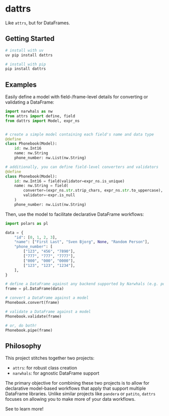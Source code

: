 # dattrs

Like `attrs`, but for DataFrames.

## Getting Started

```bash
# install with uv
uv pip install dattrs

# install with pip
pip install dattrs
```

## Examples

Easily define a model with field-/frame-level details for converting or
validating a DataFrame:

```python
import narwhals as nw
from attrs import define, field
from dattrs import Model, expr_ns


# create a simple model containing each field's name and data type
@define
class Phonebook(Model):
    id: nw.Int16
    name: nw.String
    phone_number: nw.List(nw.String)

# additionally, you can define field-level converters and validators
@define
class Phonebook(Model):
    id: nw.Int16 = field(validator=expr_ns.is_unique)
    name: nw.String = field(
        converter=(expr_ns.str.strip_chars, expr_ns.str.to_uppercase), # chain multiple expressions
        validator=~expr.is_null
    )
    phone_number: nw.List(nw.String)
```

Then, use the model to facilitate declarative DataFrame workflows:

```python
import polars as pl

data = {
    "id": [0, 1, 2, 3],
    "name": ["First Last", "Sven Bjorg", None, "Random Person"],
    "phone_number": [
        ["123", "456", "7890"],
        ["777", "777", "7777"],
        ["000", "000", "0000"],
        ["123", "123", "1234"],
    ],
}

# define a DataFrame against any backend supported by Narwhals (e.g. polars)
frame = pl.DataFrame(data)

# convert a DataFrame against a model
Phonebook.convert(frame)

# validate a DataFrame against a model
Phonebook.validate(frame)

# or, do both!
Phonebook.pipe(frame)
```

## Philosophy

This project stitches together two projects:
- `attrs`: for robust class creation
- `narwhals`: for agnostic DataFrame support

The primary objective for combining these two projects is to allow for
declarative model-based workflows that apply that support multiple DataFrame
libraries. Unlike similar projects like `pandera` or `patito`, `dattrs`
focuses on allowing you to make more of your data workflows.

See <link-to-documentation> to learn more!
